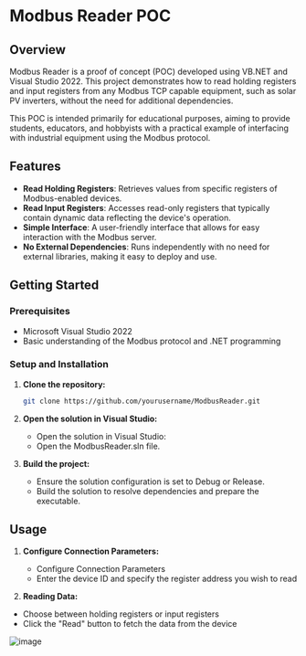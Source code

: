 # Modbus Reader POC

## Overview
Modbus Reader is a proof of concept (POC) developed using VB.NET and Visual Studio 2022. This project demonstrates how to read holding registers and input registers from any Modbus TCP capable equipment, such as solar PV inverters, without the need for additional dependencies.

This POC is intended primarily for educational purposes, aiming to provide students, educators, and hobbyists with a practical example of interfacing with industrial equipment using the Modbus protocol.

## Features
- **Read Holding Registers**: Retrieves values from specific registers of Modbus-enabled devices.
- **Read Input Registers**: Accesses read-only registers that typically contain dynamic data reflecting the device's operation.
- **Simple Interface**: A user-friendly interface that allows for easy interaction with the Modbus server.
- **No External Dependencies**: Runs independently with no need for external libraries, making it easy to deploy and use.

## Getting Started

### Prerequisites
- Microsoft Visual Studio 2022
- Basic understanding of the Modbus protocol and .NET programming

### Setup and Installation
1. **Clone the repository:**
   ```bash
   git clone https://github.com/yourusername/ModbusReader.git

2. **Open the solution in Visual Studio:**
   - Open the solution in Visual Studio:
   - Open the ModbusReader.sln file.

3. **Build the project:**
   - Ensure the solution configuration is set to Debug or Release.
   - Build the solution to resolve dependencies and prepare the executable.

## Usage

1. **Configure Connection Parameters:**
   - Configure Connection Parameters
   - Enter the device ID and specify the register address you wish to read

2.  **Reading Data:**
   - Choose between holding registers or input registers
   - Click the "Read" button to fetch the data from the device
 
 
 
![image](https://github.com/user-attachments/assets/75634f24-9431-4dfe-9aa6-33857c9a9949)
